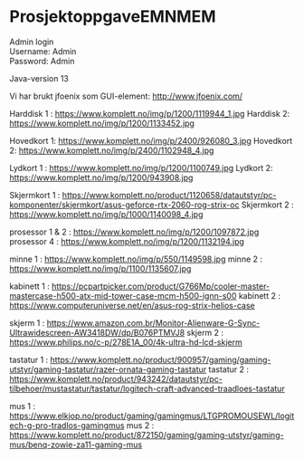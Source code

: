 # ProsjektoppgaveEMNMEM

Admin login \
Username: Admin \
Password: Admin

Java-version 13

Vi har brukt jfoenix som GUI-element: 
http://www.jfoenix.com/

Harddisk 1 : https://www.komplett.no/img/p/1200/1119944_1.jpg
Harddisk 2: https://www.komplett.no/img/p/1200/1133452.jpg

Hovedkort 1: https://www.komplett.no/img/p/2400/926080_3.jpg
Hovedkort 2: https://www.komplett.no/img/p/2400/1102948_4.jpg

Lydkort 1 : https://www.komplett.no/img/p/1200/1100749.jpg
Lydkort 2: https://www.komplett.no/img/p/1200/943908.jpg

Skjermkort 1 : https://www.komplett.no/product/1120658/datautstyr/pc-komponenter/skjermkort/asus-geforce-rtx-2060-rog-strix-oc
Skjermkort 2 : https://www.komplett.no/img/p/1000/1140098_4.jpg

prosessor 1 & 2 : https://www.komplett.no/img/p/1200/1097872.jpg
prosessor 4 : https://www.komplett.no/img/p/1200/1132194.jpg

minne 1 : https://www.komplett.no/img/p/550/1149598.jpg
minne 2 : https://www.komplett.no/img/p/1100/1135607.jpg

kabinett 1 : https://pcpartpicker.com/product/G766Mp/cooler-master-mastercase-h500-atx-mid-tower-case-mcm-h500-ignn-s00
kabinett 2 : https://www.computeruniverse.net/en/asus-rog-strix-helios-case

skjerm 1 : https://www.amazon.com.br/Monitor-Alienware-G-Sync-Ultrawidescreen-AW3418DW/dp/B076PTMVJ8
skjerm 2 : https://www.philips.no/c-p/278E1A_00/4k-ultra-hd-lcd-skjerm

tastatur 1 : https://www.komplett.no/product/900957/gaming/gaming-utstyr/gaming-tastatur/razer-ornata-gaming-tastatur
tastatur 2 : https://www.komplett.no/product/943242/datautstyr/pc-tilbehoer/mustastatur/tastatur/logitech-craft-advanced-traadloes-tastatur

mus 1 : https://www.elkjop.no/product/gaming/gamingmus/LTGPROMOUSEWL/logitech-g-pro-tradlos-gamingmus
mus 2 : https://www.komplett.no/product/872150/gaming/gaming-utstyr/gaming-mus/benq-zowie-za11-gaming-mus
